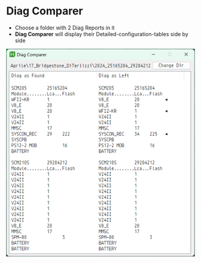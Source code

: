 # Diag Comparer
- Choose a folder with 2 Diag Reports in it
- **Diag Comparer** will display their Detailed-configuration-tables side by side

![image](https://github.com/DavidBevi/sisw/blob/main/CalibTxtCompare_Screenshot2.png?raw=true)
